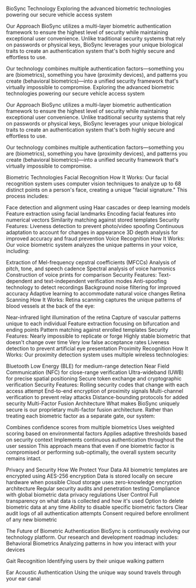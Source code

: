 BioSync Technology
Exploring the advanced biometric technologies powering our secure vehicle access system

Our Approach
BioSync utilizes a multi-layer biometric authentication framework to ensure the highest level of security while maintaining exceptional user convenience. Unlike traditional security systems that rely on passwords or physical keys, BioSync leverages your unique biological traits to create an authentication system that's both highly secure and effortless to use.

Our technology combines multiple authentication factors—something you are (biometrics), something you have (proximity devices), and patterns you create (behavioral biometrics)—into a unified security framework that's virtually impossible to compromise.
Exploring the advanced biometric technologies powering our secure vehicle access system

Our Approach
BioSync utilizes a multi-layer biometric authentication framework to ensure the highest level of security while maintaining exceptional user convenience. Unlike traditional security systems that rely on passwords or physical keys, BioSync leverages your unique biological traits to create an authentication system that's both highly secure and effortless to use.

Our technology combines multiple authentication factors—something you are (biometrics), something you have (proximity devices), and patterns you create (behavioral biometrics)—into a unified security framework that's virtually impossible to compromise.

Biometric Technologies
Facial Recognition
How It Works:
Our facial recognition system uses computer vision techniques to analyze up to 68 distinct points on a person's face, creating a unique "facial signature." This process includes:

Face detection and alignment using Haar cascades or deep learning models
Feature extraction using facial landmarks
Encoding facial features into numerical vectors
Similarity matching against stored templates
Security Features:
Liveness detection to prevent photo/video spoofing
Continuous adaptation to account for changes in appearance
3D depth analysis for improved accuracy and fraud prevention
Voice Recognition
How It Works:
Our voice biometric system analyzes the unique patterns in your voice, including:

Extraction of Mel-frequency cepstral coefficients (MFCCs)
Analysis of pitch, tone, and speech cadence
Spectral analysis of voice harmonics
Construction of voice prints for comparison
Security Features:
Text-dependent and text-independent verification modes
Anti-spoofing technology to detect recordings
Background noise filtering for improved accuracy
Adaptive learning to accommodate natural voice changes
Retina Scanning
How It Works:
Retina scanning captures the unique patterns of blood vessels at the back of the eye:

Near-infrared light illumination of the retina
Capture of vascular patterns unique to each individual
Feature extraction focusing on bifurcation and ending points
Pattern matching against enrolled templates
Security Features:
Nearly impossible to replicate or forge
Highly stable biometric that doesn't change over time
Very low false acceptance rates
Liveness detection to prevent artificial eye presentation
Proximity Recognition
How It Works:
Our proximity detection system uses multiple wireless technologies:

Bluetooth Low Energy (BLE) for medium-range detection
Near Field Communication (NFC) for close-range verification
Ultra-wideband (UWB) for precise spatial positioning
Secure token exchange and cryptographic verification
Security Features:
Rolling security codes that change with each access attempt
End-to-end encryption of proximity signals
Multi-channel verification to prevent relay attacks
Distance-bounding protocols for added security
Multi-Factor Fusion Architecture
What makes BioSync uniquely secure is our proprietary multi-factor fusion architecture. Rather than treating each biometric factor as a separate gate, our system:

Combines confidence scores from multiple biometrics
Uses weighted scoring based on environmental factors
Applies adaptive thresholds based on security context
Implements continuous authentication throughout the user session
This approach means that even if one biometric factor is compromised or performing sub-optimally, the overall system security remains intact.

Privacy and Security
How We Protect Your Data
All biometric templates are encrypted using AES-256 encryption
Data is stored locally on secure hardware when possible
Cloud storage uses zero-knowledge encryption architecture
Regular security audits and penetration testing
Compliance with global biometric data privacy regulations
User Control
Full transparency on what data is collected and how it's used
Option to delete biometric data at any time
Ability to disable specific biometric factors
Clear audit logs of all authentication attempts
Consent required before enrollment of any new biometric


The Future of Biometric Authentication
BioSync is continuously evolving our technology platform. Our research and development roadmap includes:
Behavioral Biometrics
Analyzing patterns in how you interact with your devices

Gait Recognition
Identifying users by their unique walking pattern

Ear Acoustic Authentication
Using the unique way sound travels through your ear canal

